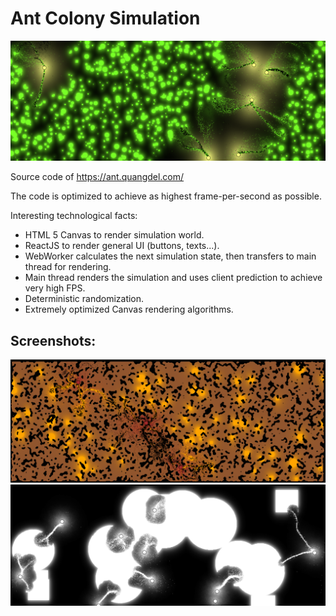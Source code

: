 # Ant Colony Simulation

![FelColony](https://github.com/pqhuy98/ant-simulation/blob/master/screenshots/fel-colony.png)

Source code of https://ant.quangdel.com/

The code is optimized to achieve as highest frame-per-second as possible.

Interesting technological facts:
- HTML 5 Canvas to render simulation world.
- ReactJS to render general UI (buttons, texts...).
- WebWorker calculates the next simulation state, then transfers to main thread for rendering.
- Main thread renders the simulation and uses client prediction to achieve very high FPS.
- Deterministic randomization.
- Extremely optimized Canvas rendering algorithms.

## Screenshots:
![Classic](https://github.com/pqhuy98/ant-simulation/blob/master/screenshots/classic.png)
![White](https://github.com/pqhuy98/ant-simulation/blob/master/screenshots/white.png)
